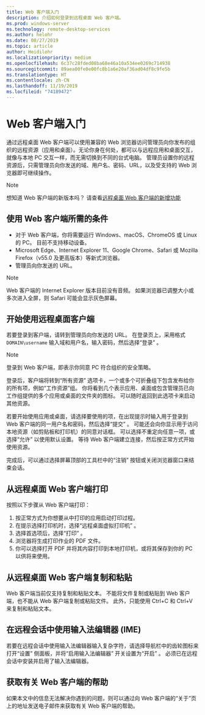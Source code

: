 ```yaml
---
title: Web 客户端入门
description: 介绍如何登录到远程桌面 Web 客户端。
ms.prod: windows-server
ms.technology: remote-desktop-services
ms.author: helohr
ms.date: 08/27/2019
ms.topic: article
author: Heidilohr
ms.localizationpriority: medium
ms.openlocfilehash: 6c37c28fded08ba68e46a10a534ee0269c714938
ms.sourcegitcommit: 89aea00fe0e00fc8b1a6e20af36ad04df8c9fe5b
ms.translationtype: HT
ms.contentlocale: zh-CN
ms.lasthandoff: 11/19/2019
ms.locfileid: "74189472"
---
```

# <a name="get-started-with-the-web-client"></a>Web 客户端入门

通过远程桌面 Web 客户端可以使用兼容的 Web 浏览器访问管理员向你发布的组织的远程资源（应用和桌面）。无论你身在何处，都可以与远程应用和桌面交互，就像与本地 PC 交互一样，而无需切换到不同的台式电脑。 管理员设置你的远程资源后，只需管理员向你发送的域、用户名、密码、URL，以及受支持的 Web 浏览器即可继续操作。

>[!NOTE]
>想知道 Web 客户端的新版本吗？ 请查看[远程桌面 Web 客户端的新增功能](web-client-whatsnew.md)

## <a name="what-youll-need-to-use-the-web-client"></a>使用 Web 客户端所需的条件

* 对于 Web 客户端，你将需要运行 Windows、macOS、ChromeOS 或 Linux 的 PC。 目前不支持移动设备。
* Microsoft Edge、Internet Explorer 11、Google Chrome、Safari 或 Mozilla Firefox（v55.0 及更高版本）等新式浏览器。
* 管理员向你发送的 URL。

>[!NOTE]
>Web 客户端的 Internet Explorer 版本目前没有音频。
>如果浏览器已调整大小或多次进入全屏，则 Safari 可能会显示灰色屏幕。

## <a name="start-using-the-remote-desktop-client"></a>开始使用远程桌面客户端

若要登录到客户端，请转到管理员向你发送的 URL。 在登录页上，采用格式 ```DOMAIN\username``` 输入域和用户名，输入密码，然后选择“登录”  。

>[!NOTE]
>登录到 Web 客户端，即表示你同意 PC 符合组织的安全策略。

登录后，客户端将转到“所有资源”  选项卡，一个或多个可折叠组下包含发布给你的所有项，例如“工作资源”组。 你将看到几个表示应用、桌面或包含管理员已向工作组提供的多个应用或桌面的文件夹的图标。 可以随时返回到此选项卡来启动其他资源。

若要开始使用应用或桌面，请选择要使用的项，在出现提示时输入用于登录到 Web 客户端的同一用户名和密码，然后选择“提交”  。 可能还会向你显示用于访问本地资源（如剪贴板和打印机）的同意对话框。 可以选择不重定向任意一项，或选择“允许”  以使用默认设置。 等待 Web 客户端建立连接，然后按正常方式开始使用资源。

完成后，可以通过选择屏幕顶部的工具栏中的“注销”  按钮或关闭浏览器窗口来结束会话。

## <a name="printing-from-the-remote-desktop-web-client"></a>从远程桌面 Web 客户端打印

按照以下步骤从 Web 客户端打印：

1. 按正常方式为你想要从中打印的应用启动打印过程。
2. 在提示选择打印机时，选择“远程桌面虚拟打印机”  。
3. 选择首选项后，选择“打印”  。
4. 浏览器将生成打印作业的 PDF 文件。
5. 你可以选择打开 PDF 并将其内容打印到本地打印机，或将其保存到你的 PC 以供将来使用。

## <a name="copy-and-paste-from-the-remote-desktop-web-client"></a>从远程桌面 Web 客户端复制和粘贴

Web 客户端当前仅支持复制和粘贴文本。 不能将文件复制或粘贴到 Web 客户端，也不能从 Web 客户端复制或粘贴文件。 此外，只能使用 Ctrl+C  和 Ctrl+V  来复制和粘贴文本。

## <a name="use-an-input-method-editor-ime-in-the-remote-session"></a>在远程会话中使用输入法编辑器 (IME)

若要在远程会话中使用输入法编辑器输入复杂字符，请选择导航栏中的齿轮图标来打开“设置”  侧面板，并将“启用输入法编辑器”  开关设置为“开启”  。 必须已在远程会话中安装并启用了输入法编辑器。 

## <a name="get-help-with-the-web-client"></a>获取有关 Web 客户端的帮助

如果本文中的信息无法解决你遇到的问题，则可以通过向 Web 客户端的“关于”页上的地址发送电子邮件来获取有关 Web 客户端的帮助。
